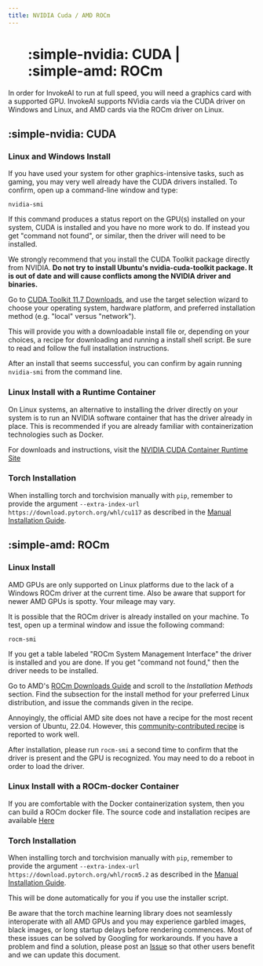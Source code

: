 ```yaml
---
title: NVIDIA Cuda / AMD ROCm
---
```


<figure markdown>

# :simple-nvidia: CUDA | :simple-amd: ROCm

</figure>

In order for InvokeAI to run at full speed, you will need a graphics
card with a supported GPU. InvokeAI supports NVidia cards via the CUDA
driver on Windows and Linux, and AMD cards via the ROCm driver on Linux.

## :simple-nvidia: CUDA

### Linux and Windows Install

If you have used your system for other graphics-intensive tasks, such
as gaming, you may very well already have the CUDA drivers
installed. To confirm, open up a command-line window and type:

```
nvidia-smi
```

If this command produces a status report on the GPU(s) installed on
your system, CUDA is installed and you have no more work to do. If
instead you get "command not found", or similar, then the driver will
need to be installed.

We strongly recommend that you install the CUDA Toolkit package
directly from NVIDIA. **Do not try to install Ubuntu's
nvidia-cuda-toolkit package. It is out of date and will cause
conflicts among the NVIDIA driver and binaries.**

Go to [CUDA Toolkit 11.7
Downloads](https://developer.nvidia.com/cuda-11-7-0-download-archive),
and use the target selection wizard to choose your operating system,
hardware platform, and preferred installation method (e.g. "local"
versus "network").

This will provide you with a downloadable install file or, depending
on your choices, a recipe for downloading and running a install shell
script. Be sure to read and follow the full installation instructions.

After an install that seems successful, you can confirm by again
running `nvidia-smi` from the command line.

### Linux Install with a Runtime Container

On Linux systems, an alternative to installing the driver directly on
your system is to run an NVIDIA software container that has the driver
already in place. This is recommended if you are already familiar with
containerization technologies such as Docker.

For downloads and instructions, visit the [NVIDIA CUDA Container
Runtime Site](https://developer.nvidia.com/nvidia-container-runtime)

### Torch Installation

When installing torch and torchvision manually with `pip`, remember to provide
the argument `--extra-index-url
https://download.pytorch.org/whl/cu117` as described in the [Manual
Installation Guide](020_INSTALL_MANUAL.md).

## :simple-amd: ROCm

### Linux Install

AMD GPUs are only supported on Linux platforms due to the lack of a
Windows ROCm driver at the current time. Also be aware that support
for newer AMD GPUs is spotty. Your mileage may vary.

It is possible that the ROCm driver is already installed on your
machine. To test, open up a terminal window and issue the following
command:

```
rocm-smi
```

If you get a table labeled "ROCm System Management Interface" the
driver is installed and you are done. If you get "command not found,"
then the driver needs to be installed.

Go to AMD's [ROCm Downloads
Guide](https://rocmdocs.amd.com/en/latest/Installation_Guide/Installation_new.html#installation-methods)
and scroll to the _Installation Methods_ section. Find the subsection
for the install method for your preferred Linux distribution, and
issue the commands given in the recipe.

Annoyingly, the official AMD site does not have a recipe for the most
recent version of Ubuntu, 22.04. However, this [community-contributed
recipe](https://novaspirit.github.io/amdgpu-rocm-ubu22/) is reported
to work well.

After installation, please run `rocm-smi` a second time to confirm
that the driver is present and the GPU is recognized. You may need to
do a reboot in order to load the driver.

### Linux Install with a ROCm-docker Container

If you are comfortable with the Docker containerization system, then
you can build a ROCm docker file. The source code and installation
recipes are available
[Here](https://github.com/RadeonOpenCompute/ROCm-docker/blob/master/quick-start.md)

### Torch Installation

When installing torch and torchvision manually with `pip`, remember to provide
the argument `--extra-index-url
https://download.pytorch.org/whl/rocm5.2` as described in the [Manual
Installation Guide](020_INSTALL_MANUAL.md).

This will be done automatically for you if you use the installer
script.

Be aware that the torch machine learning library does not seamlessly
interoperate with all AMD GPUs and you may experience garbled images,
black images, or long startup delays before rendering commences. Most
of these issues can be solved by Googling for workarounds. If you have
a problem and find a solution, please post an
[Issue](https://github.com/invoke-ai/InvokeAI/issues) so that other
users benefit and we can update this document.
